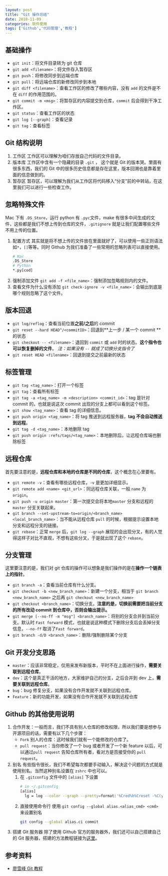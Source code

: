 ```yaml
---
layout: post
title: "Git 操作总结"
date: 2018-11-09
categories: 软件使用
tags: ['Github','代码管理','教程']
---
```

## 基础操作
- `git init`：将文件目录转为 git 仓库
- `git add <filename>`：将文件存入暂存区
- `git push`：将修改同步到远端仓库
- `git pull`：将远端仓库的新修改同步到本地
- `git diff <filename>`：查看工作区的修改了哪些内容，没有 `add` 的文件是不在 `diff` 的作用范围的。
- `git commit -m <msg>`：将暂存区的内容提交到仓库，`commit` 后会得到干净工作区。
- `git status`：查看工作区的状态
- `git log [--graph]`：查看记录
- `git tag`：查看标签

## Git 结构说明
1. 工作区
	工作区可以理解为咱们存放自己代码的文件目录。
2. 版本库
	工作区中含有一个隐藏的目录 `.git` ， 这个就是 Git 的版本哭。里面有很多东西，我们的 Git 中的很多历史信息都是存在这里，版本回溯也是靠着里面的信息做到的。
3. 暂存区
	暂存区，可以理解为我们从工作区将代码移入“分支”前的中转站，在这里我们可以进行一些检查工作。

## 忽略特殊文件
Mac 下有 `.DS_Store`，运行 python 有 `.pyc`文件，make 有很多中间生成的文件，这些都是我们不想上传到仓库的文件，`.gitignore` 就是让我们配置哪些文件不用上传的位置。
1. 配置方式
	其实就是将不想上传的文件放在里面就好了，可以使用一些正则语法如`*`，`[]`等等。同时 Github 为我们准备了一些常用的忽略列表可以直接使用。
	```bash
	# Mac
	.DS_Store
	# Python
	*.py[cod]
	```
2. 强制添加文件
	`git add -f <file_name>`：强制添加忽略规则内的文件。
3. 查看文件为什么没有添加
	`git check-ignore -v <file_name>`：会输出到底是哪个规则忽略了这个文件。

## 版本回退
- `git log/reflog`：查看当前位置**之前/之后**的 commit
- `git reset --hard HEAD^/<commitID>`：回退到**上一步 / 某一个 commit **的状态
- `git checkout -- <filename>`：退回到 `commit` 或 `add` 时的状态。**这个指令也可以恢复删掉的文件**。
	*注：如果没有 `--`  就成了切换分支指令了*
- `git reset HEAD <filename>`：回退到提交之前最新的状态

## 标签管理
- `git tag <tag_name>`：打开一个标签
- `git tag`：查看所有标签
- `git tag -a <tag_name> -m <description> <commit_id>`：tag 是针对 commit 的，也就是说这次 commit 出现的分支上都可以看到这个标签。
- `git show <tag_name>`：查看 tag 的详细信息。
- `git push origin <tag_name>`：将 tag 推送到远程服务器，**tag 不会自动推送到远程**。
- `git tag -d <tag_name>`：本地删除 tag
- `git push origin :refs/tags/<tag_name>`：本地删除后，让远程仓库端也删除标签

## 远程仓库
首先要注意的是，**远程仓库和本地的仓库是不同的仓库**，这个概念在心里要有。
- `git remote -v`：查看有哪些远程仓库，`-v` 是更加详细显示。
- `git remote add <name> <git_url>`：同远程仓库关联，一般 `name` 为 `origin`。
- `git push -u origin master`：第一次提交会将本地`master` 分支和远程的 `master` 分支关联起来。
- `git branch --set-upstream-to=origin/<branch_name> <local_branch_name>`：当不能从远程仓库 `pull` 的时候，根据提示设置本地分支和远程分支的链接。
- `git rebase`：正常 `merge` 后，`git log --graph` 展现的会出现分叉，有的人觉得这样子对比不直观，不想有这些分叉，于是就出现了这个 `rebase`。

## 分支管理
这里要注意的是，我们对 git 仓库的操作可以想象是我们操作的是在**操作一个链表上的指针**。
- `git branch -a`：查看当前仓库有什么分支。
- `git checkout -b <new_branch_name>`：新建一个分支，相当于 `git branch <new_branch_name>` 之后再 `git checkout <new_branch_name>`
- `git checkout <branch_name>`：切换分支。**注意的是，切换前需要把当前分支的所有改动 commit 到仓库中，否则会输出提示。**
- `git merge [--no-ff -m "msg"] <branch_name>`：将别的分支合并到当前分支。默认时 `Fast forward` 模式，也就是说这种模式下删除分支后会丢掉分支信息，`--no-ff` 取消了`Fast forward`。
- `git branch -d/D <branch_name>`：删除/强制删除某个分支

## Git 开发分支思路
- `master`：应该非常稳定，仅用来发布新版本，平时不在上面进行操作，**需要关联到远程仓库**。
- `dev`：这个是真正干活的地方，大家维护自己的分支，之后合并到 dev 上，**需要关联到远程仓库**。
- `bug`：bug 修复分支，如果没有合作开发就不关联到远程仓库。
- `Feature`：新的功能开发，如果没有合作开发就不关联到远程仓库

## Github 的其他使用说明
1. 合作开发：一般而言，我们不具有别人仓库的修改权限，所以我们要是想参与开源项目的话，需要有以下几个步骤：
	 - `Fork` 别人的仓库：这时候我们就有一个能修改的仓库了。
	- `pull request`：当你修改了一个 bug 或者开发了一个新 feature 以后，可以通过`pull request` 告知仓库所有者，看对方是否接受你的 `pull request`。
2. 别名
	有些指令很长，我们不希望每次都要手动输入，解决这个问题的方式就是使用别名。当然这种别名设置在 `zshrc` 中也可以。
	1. 在 `.gitconfig` 文件中的 `[alias]` 下设置
		```bash
		# in ~/.gitconfig
		[alias]
		  lg = log --color --graph --pretty=format:'%Cred%h%Creset -%C(yellow)%d%Creset %s %Cgreen(%ci) %C(bold blue) <%an>%Creset' --abbrev-commit
		```
	2. 直接使用命令行
		使用 `git config --global alias.<alias_cmd> <cmd>` 来设置别名
		```bash
		git config --global alias.ci commit
		```
3. 搭建 Git 服务器
	除了使用 Github 官方的服务器外，我们还可以自己搭建自己的 Git 服务器，搭建的方法教程链接为[这里](https://www.liaoxuefeng.com/wiki/0013739516305929606dd18361248578c67b8067c8c017b000/00137583770360579bc4b458f044ce7afed3df579123eca000)。

## 参考资料
- [廖雪峰 Git 教程](https://www.liaoxuefeng.com/wiki/0013739516305929606dd18361248578c67b8067c8c017b000)